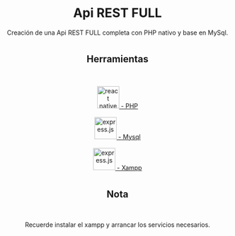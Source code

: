 <h1 align="center">Api REST FULL </h1>
<p align="center">
Creación de una Api REST FULL completa con PHP nativo y base en MySql.
</p>
<h1></h1>
<h2 align="center">Herramientas</h2>
<br>
<p align="center">
  <a href="https://www.php.net/manual/es/intro-whatis.php" target="_blank" rel="" >
  <img src="https://www.php.net/favicon-196x196.png?v=2" alt="react native" width="50" height="50"/>
   - PHP</a>
  <br><br>
  <a href="https://www.mysql.com/" target="_blank" rel="express">
  <img src="https://labs.mysql.com/common/themes/sakila/favicon.ico" alt="express.js" width="50" height="50"/>
   - Mysql</a>
  <br><br>
  <a href="https://www.apachefriends.org/es/index.html" target="_blank" rel="express">
  <img src="https://www.apachefriends.org/images/favicon-18f9bd42.png" alt="express.js" width="50" height="50"/>
   - Xampp</a>
</p>
<h1></h1>
<h2 align="center">Nota</h2>
  <br>
  <p align="center">
    Recuerde instalar el xampp y arrancar los servicios necesarios.
  </p>
<h1></h1>
